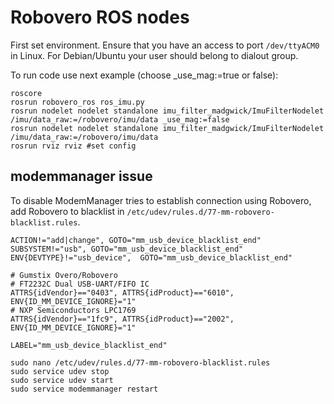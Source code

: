 # Robovero ROS nodes

First set environment.
Ensure that you have an access to port `/dev/ttyACM0` in Linux. For Debian/Ubuntu your user
should belong to dialout group.

To run code use next example (choose _use_mag:=true or false):

~~~{.bash}
roscore
rosrun robovero_ros ros_imu.py
rosrun nodelet nodelet standalone imu_filter_madgwick/ImuFilterNodelet /imu/data_raw:=/robovero/imu/data _use_mag:=false
rosrun nodelet nodelet standalone imu_filter_madgwick/ImuFilterNodelet /imu/data_raw:=/robovero/imu/data
rosrun rviz rviz #set config
~~~

## modemmanager issue

To disable ModemManager tries to establish connection using Robovero, add Robovero to blacklist
in `/etc/udev/rules.d/77-mm-robovero-blacklist.rules`.


~~~
ACTION!="add|change", GOTO="mm_usb_device_blacklist_end"
SUBSYSTEM!="usb", GOTO="mm_usb_device_blacklist_end"
ENV{DEVTYPE}!="usb_device",  GOTO="mm_usb_device_blacklist_end"

# Gumstix Overo/Robovero
# FT2232C Dual USB-UART/FIFO IC
ATTRS{idVendor}=="0403", ATTRS{idProduct}=="6010", ENV{ID_MM_DEVICE_IGNORE}="1"
# NXP Semiconductors LPC1769
ATTRS{idVendor}=="1fc9", ATTRS{idProduct}=="2002", ENV{ID_MM_DEVICE_IGNORE}="1"

LABEL="mm_usb_device_blacklist_end"
~~~

~~~{.bash}
sudo nano /etc/udev/rules.d/77-mm-robovero-blacklist.rules
sudo service udev stop
sudo service udev start
sudo service modemmanager restart
~~~

